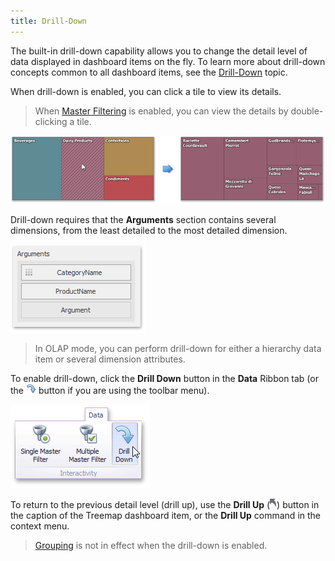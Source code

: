 ```yaml
---
title: Drill-Down
---
```

The built-in drill-down capability allows you to change the detail level of data displayed in dashboard items on the fly. To learn more about drill-down concepts common to all dashboard items, see the [Drill-Down](../../../../../../dashboard-for-desktop/articles/dashboard-designer/interactivity/drill-down.md) topic.

When drill-down is enabled, you can click a tile to view its details.

> When [Master Filtering](../../../../../../dashboard-for-desktop/articles/dashboard-designer/interactivity/master-filtering.md) is enabled, you can view the details by double-clicking a tile.

![Treemap_DrillDown](../../../../../images/Img127987.png)

Drill-down requires that the **Arguments** section contains several dimensions, from the least detailed to the most detailed dimension.

![Treemap_DrillDown_Arguments](../../../../../images/Img127988.png)

> In OLAP mode, you can perform drill-down for either a hierarchy data item or several dimension attributes.

To enable drill-down, click the **Drill Down** button in the **Data** Ribbon tab (or the ![DataShaping_Interactivity_DrillDown_Toolbar](../../../../../images/Img19513.png) button if you are using the toolbar menu).

![DataShaping_Interactivity_DrillDown_Ribbon](../../../../../images/Img19415.png)

To return to the previous detail level (drill up), use the **Drill Up** (![DrillDown_DrillUpArrow](../../../../../images/Img18627.png)) button in the caption of the Treemap dashboard item, or the **Drill Up** command in the context menu.

> [Grouping](../../../../../../dashboard-for-desktop/articles/dashboard-designer/designing-dashboard-items/treemap/grouping.md) is not in effect when the drill-down is enabled.